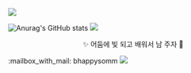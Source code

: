 <img src="https://capsule-render.vercel.app/api?type=venom&color=auto&height=200&section=header&text=Hi%20there&fontSize=100&animation=twinkling" />

<!--
**bhappysomm/bhappysomm** is a ✨ _special_ ✨ repository because its `README.md` (this file) appears on your GitHub profile.

Here are some ideas to get you started:

- 🔭 I’m currently working on ...
- 🌱 I’m currently learning ...
- 👯 I’m looking to collaborate on ...
- 🤔 I’m looking for help with ...
- 💬 Ask me about ...
- 📫 How to reach me: ...
- 😄 Pronouns: ...
- ⚡ Fun fact: ...
-->
![Anurag's GitHub stats](https://github-readme-stats.vercel.app/api?username=bhappysomm&show_icons=true&theme=radical)
<img src="https://img.shields.io/badge/java-%23007396.svg?&style=for-the-badge&logo=java&logoColor=white" />
<p align="center">
✨ 어둠에 빛 되고 배워서 남 주자 🎀
</p>
:mailbox_with_mail: bhappysomm 
<a href="mailto:sominbhappy@gmail.com">
   <img src="https://img.shields.io/badge/Gmail-d14836?style=flat-square&logo=Gmail&logoColor=white&link=sominbhappy@gmail.com"/>
</a>
